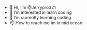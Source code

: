 - 👋 Hi, I’m @Jerrypro321
- 👀 I’m interested in learn coding
- 🌱 I’m currently learning coding
- 📫 How to reach me im in mid ocean

<!---
Jerrypro321/Jerrypro321 is a ✨ special ✨ repository because its `README.md` (this file) appears on your GitHub profile.
You can click the Preview link to take a look at your changes.
--->
